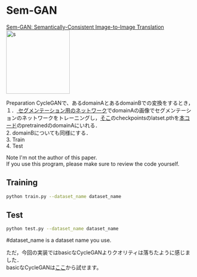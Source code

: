 # Sem-GAN

<a href="https://arxiv.org/abs/1807.04409">Sem-GAN: Semantically-Consistent Image-to-Image Translation</a>
<img width="170" alt="s" src="https://user-images.githubusercontent.com/64032115/109528235-f1f8de00-7a60-11eb-88f0-86420de17b75.png">


Preparation
CycleGANで、あるdomainAとあるdomainBでの変換をするとき，<br>
１．<a href="https://github.com/Daiki-Shiotsuka/FCN_PyTorch"> セグメンテーション用のネットワーク</a>でdomainAの画像でセグメンテーションのネットワークをトレーニングし，<a href="https://github.com/Daiki-Shiotsuka/FCN_PyTorch">そこ</a>のcheckpointsのlatset.pthを<a href="https://github.com/Daiki-Shiotsuka/SemSeg_CycleGAN_PyTorch">本コード</a>のpretrainedのdomainAにいれる．<br>
2. domainBについても同様にする．<br>
3. Train<br>
4. Test<br>


Note
I'm not the author of this paper.  
If you use this program, please make sure to review the code yourself.

## Training
```bash
python train.py --dataset_name dataset_name
```
## Test
```bash
python test.py --dataset_name dataset_name
```

#dataset_name is a dataset name you use.


ただ，今回の実装ではbasicなCycleGANよりクオリティは落ちたように感じました．<br>
basicなCycleGANは<a href="https://github.com/Daiki-Shiotsuka/CycleGAN_PyTorch">ここ</a>から試せます。
